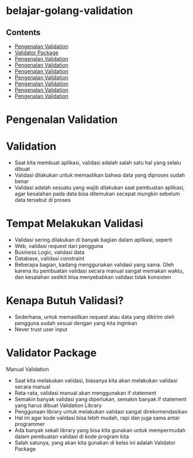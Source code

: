 # belajar-golang-validation

## Contents
- [Pengenalan Validation](#pengenalan-validation)
- [Validator Package](#Validator-Package)
- [Pengenalan Validation](#pengenalan-validation)
- [Pengenalan Validation](#pengenalan-validation)
- [Pengenalan Validation](#pengenalan-validation)
- [Pengenalan Validation](#pengenalan-validation)
- [Pengenalan Validation](#pengenalan-validation)
- [Pengenalan Validation](#pengenalan-validation)
- [Pengenalan Validation](#pengenalan-validation)


# Pengenalan Validation
# Validation
- Saat kita membuat aplikasi, validasi adalah salah satu hal yang selalu dibuat
- Validasi dilakukan untuk memastikan bahwa data yang diproses sudah benar
- Validasi adalah sesuatu yang wajib dilakukan saat pembuatan aplikasi, agar kesalahan pada data bisa ditemukan secepat mungkin sebelum data tersebut di proses
# Tempat Melakukan Validasi
- Validasi sering dilakukan di banyak bagian dalam aplikasi, seperti
- Web, validasi request dari pengguna
- Business Logic, validasi data 
- Database, validasi constraint
- Beberapa bagian, kadang menggunakan validasi yang sama. Oleh karena itu pembuatan validasi secara manual sangat memakan waktu, dan kesalahan sedikit bisa menyebabkan validasi tidak konsisten
# Kenapa Butuh Validasi?
- Sederhana, untuk memastikan request atau data yang dikirim oleh pengguna sudah sesuai dengan yang kita inginkan
- Never trust user input

# Validator Package
 Manual Validation
- Saat kita melakukan validasi, biasanya kita akan melakukan validasi secara manual
- Rata-rata, validasi manual akan menggunakan if statement
- Semakin banyak validasi yang diperlukan, semakin banyak if statement yang harus dibuat
Validation Library
- Penggunaan library untuk melakukan validasi sangat direkomendasikan
- Hal ini agar kode validasi bisa lebih mudah, rapi dan juga sama antar programmer
- Ada banyak sekali library yang bisa kita gunakan untuk mempermudah dalam pembuatan validasi di kode program kita
- Salah satunya, yang akan kita gunakan di kelas ini adalah Validator Package
